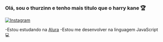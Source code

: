 ### Olá, sou o thurzinn e tenho mais titulo que o harry kane 🏆
[![Instagram](https://img.shields.io/badge/Instagram-E4405F?style=for-the-badge&logo=instagram&logoColor=white
)](https://instagram.com/arthur_quinholi)

-Estou estudando na [Alura](https://www.alura.com.br)
-Estou me desenvolver na linguagem JavaScript 💻


